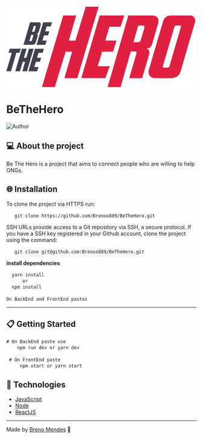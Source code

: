 
![Be The Hero logo](https://github.com/Brenox889/BeTheHero/blob/master/frontend/src/assets/logo.svg)
# BeTheHero
![Author](https://img.shields.io/badge/author-Breno%20Mendes-f0070f)

## :computer: About the project
  Be The Hero is a project that aims to connect people who are willing to help ONGs.

 ## :globe_with_meridians: Installation 
   To clone the project via HTTPS run:
  
       git clone https://github.com/Brenox889/BeTheHero.git   
   
   SSH URLs provide access to a Git repository via SSH, a secure protocol. If you have a SSH key registered in your Github account, clone the project using the command:
  
       git clone git@github.com:Brenox889/BeTheHero.git
       
   **install dependencies**
   
      yarn install
          or
      npm install 
      
    On BackEnd and FrontEnd pastes
   ---
## :clipboard: Getting Started
    # On BackEnd paste use 
        npm run dev or yarn dev
      
     # On FrontEnd paste   
         npm start or yarn start
     
## :space_invader: Technologies
- [JavaScript](https://www.javascript.com/)
- [Node](https://nodejs.org/en/)
- [ReactJS](https://pt-br.reactjs.org/)


---

Made by [Breno Mendes](https://github.com/Brenox889/) :bat:
 
